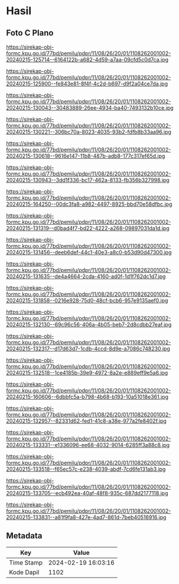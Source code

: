 # Hasil

## Foto C Plano

https://sirekap-obj-formc.kpu.go.id/77bd/pemilu/pdpr/11/08/26/20/01/1108262001002-20240215-125714--6164122b-a682-4d59-a7aa-09cfd5c0d7ca.jpg

https://sirekap-obj-formc.kpu.go.id/77bd/pemilu/pdpr/11/08/26/20/01/1108262001002-20240215-125900--fe843e81-8f4f-4c2d-b697-d9f2a04ce7da.jpg

https://sirekap-obj-formc.kpu.go.id/77bd/pemilu/pdpr/11/08/26/20/01/1108262001002-20240215-130043--30483889-26ee-4934-ba40-7493132b10ce.jpg

https://sirekap-obj-formc.kpu.go.id/77bd/pemilu/pdpr/11/08/26/20/01/1108262001002-20240215-130221--306bc70a-8023-4035-93b2-fdfb8b33aa96.jpg

https://sirekap-obj-formc.kpu.go.id/77bd/pemilu/pdpr/11/08/26/20/01/1108262001002-20240215-130618--9616e147-11b8-487b-adb8-177c317ef65d.jpg

https://sirekap-obj-formc.kpu.go.id/77bd/pemilu/pdpr/11/08/26/20/01/1108262001002-20240215-130943--3dd1f336-bc17-462a-8133-fb356b327998.jpg

https://sirekap-obj-formc.kpu.go.id/77bd/pemilu/pdpr/11/08/26/20/01/1108262001002-20240215-164250--00dc3fa8-a982-4497-8925-bbd70e58dfbc.jpg

https://sirekap-obj-formc.kpu.go.id/77bd/pemilu/pdpr/11/08/26/20/01/1108262001002-20240215-131319--d0bad4f7-bd22-4222-a268-09897031da1d.jpg

https://sirekap-obj-formc.kpu.go.id/77bd/pemilu/pdpr/11/08/26/20/01/1108262001002-20240215-131456--deeb6def-44c1-40e3-a8c0-b53d90d47300.jpg

https://sirekap-obj-formc.kpu.go.id/77bd/pemilu/pdpr/11/08/26/20/01/1108262001002-20240215-131635--de4a4664-2cda-4160-ad0f-1d1f762dc1d7.jpg

https://sirekap-obj-formc.kpu.go.id/77bd/pemilu/pdpr/11/08/26/20/01/1108262001002-20240215-131858--0216e928-75d0-48cf-bcb6-957e9135aef0.jpg

https://sirekap-obj-formc.kpu.go.id/77bd/pemilu/pdpr/11/08/26/20/01/1108262001002-20240215-132130--69c96c56-406a-4b05-beb7-2d8cdbb27eaf.jpg

https://sirekap-obj-formc.kpu.go.id/77bd/pemilu/pdpr/11/08/26/20/01/1108262001002-20240215-132317--d17d63d7-1cdb-4ccd-8d9e-a7086c748230.jpg

https://sirekap-obj-formc.kpu.go.id/77bd/pemilu/pdpr/11/08/26/20/01/1108262001002-20240215-132518--1ce4185b-39e9-4972-8a2e-e889eff9e5a6.jpg

https://sirekap-obj-formc.kpu.go.id/77bd/pemilu/pdpr/11/08/26/20/01/1108262001002-20240215-160606--6dbbfc5a-b798-4b68-b193-10a51018e361.jpg

https://sirekap-obj-formc.kpu.go.id/77bd/pemilu/pdpr/11/08/26/20/01/1108262001002-20240215-132957--82331d62-fed1-41c8-a38e-977a2fe8402f.jpg

https://sirekap-obj-formc.kpu.go.id/77bd/pemilu/pdpr/11/08/26/20/01/1108262001002-20240215-133331--e1336096-ee68-4032-9014-6285ff3a88c8.jpg

https://sirekap-obj-formc.kpu.go.id/77bd/pemilu/pdpr/11/08/26/20/01/1108262001002-20240215-133518--f65ec57c-e238-4039-abdf-7cd6fe131ab3.jpg

https://sirekap-obj-formc.kpu.go.id/77bd/pemilu/pdpr/11/08/26/20/01/1108262001002-20240215-133705--ecb492ea-40af-48f8-935c-687dd2177118.jpg

https://sirekap-obj-formc.kpu.go.id/77bd/pemilu/pdpr/11/08/26/20/01/1108262001002-20240215-133831--a81f9fa8-427e-4ad7-861d-7beb40516916.jpg


## Metadata

| Key        | Value               |
| ---------- | ------------------- |
| Time Stamp | 2024-02-19 16:03:16 |
| Kode Dapil | 1102                |



